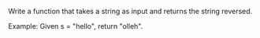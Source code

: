 Write a function that takes a string as input and returns the string reversed.

Example:
Given s = "hello", return "olleh".
